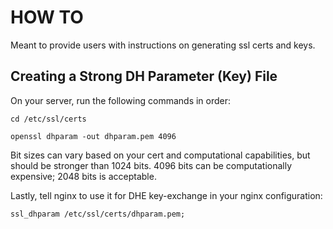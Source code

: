 # HOW TO 
Meant to provide users with instructions on generating ssl certs and keys. 

## Creating a Strong DH Parameter (Key) File

On your server, run the following commands in order:

    cd /etc/ssl/certs

    openssl dhparam -out dhparam.pem 4096 

Bit sizes can vary based on your cert and computational capabilities, but should be stronger than 1024 bits. 4096 bits can be computationally expensive; 2048 bits is acceptable. 

Lastly, tell nginx to use it for DHE key-exchange in your nginx configuration:

    ssl_dhparam /etc/ssl/certs/dhparam.pem;

